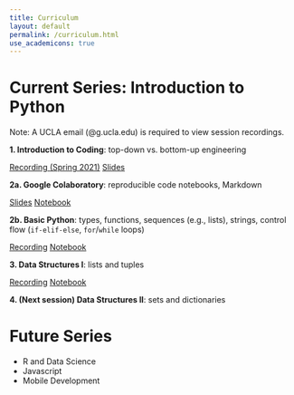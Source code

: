 ```yaml
---
title: Curriculum
layout: default
permalink: /curriculum.html
use_academicons: true
---
```


<h1 class="page-title">Current Series: Introduction to Python</h1>

Note: A UCLA email (@g.ucla.edu) is required to view session recordings.

**1. Introduction to Coding**: top-down vs. bottom-up engineering

<a href="https://drive.google.com/file/d/1NoccVG-hD7v0m79CGVNHJ2b6S2iSMVWJ/view?usp=sharing" class="btn btn-light mr-2"><i class="fab fa-youtube"></i> Recording (Spring 2021)</a>
<a href="https://docs.google.com/presentation/d/1LyrUByPhZVgbNPYbh3ZC_oWVch7H_iOAyRAVeQzW_lM/edit?usp=sharing" class="btn btn-light mr-2"><i class="far fa-file-powerpoint"></i> Slides</a>

**2a. Google Colaboratory**: reproducible code notebooks, Markdown

<a href="https://docs.google.com/presentation/d/1rUS-n1P19Qmqy2bJT0OrWHxuXhYwDDdRGvsMrFJt0iY/edit?usp=sharing" class="btn btn-light mr-2"><i class="far fa-file-powerpoint"></i> Slides</a>
<a href="https://colab.research.google.com/drive/1BKvkJBDGtz1ZFfEs_kEbEybP1cmelW13?usp=sharing" class="btn btn-light mr-2"><i class="far fa-file-code"></i> Notebook</a>

**2b. Basic Python**: types, functions, sequences (e.g., lists), strings, control flow (`if-elif-else`, `for`/`while` loops)

<a href="https://drive.google.com/file/d/1xXfj4aI3X0PwWjibkGb3_Iq_QM-di2e5/view?usp=sharing" class="btn btn-light mr-2"><i class="fab fa-youtube"></i> Recording</a>
<a href="https://colab.research.google.com/drive/1HYVUZ8nWjol-Q7Gc_7rWYlQLHfF9qSaM?usp=sharing" class="btn btn-light mr-2"><i class="far fa-file-code"></i> Notebook</a>

**3. Data Structures I**: lists and tuples

<a href="https://drive.google.com/file/d/1lHaQ9n0hf8c7NWGQxr3vA5de5CdF5lB2/view?usp=sharing" class="btn btn-light mr-2"><i class="fab fa-youtube"></i> Recording</a>
<a href="https://colab.research.google.com/drive/1XagXn4EKXm_H2rCdpWRiyL3eR9VtVARA?usp=sharing" class="btn btn-light mr-2"><i class="far fa-file-code"></i> Notebook</a>

**4. (Next session) Data Structures II**: sets and dictionaries

<h1 class="page-title">Future Series</h1>

- R and Data Science
- Javascript
- Mobile Development

<!-- <h1 class="page-title">Past Series</h1> -->